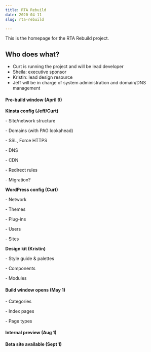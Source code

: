 ```yaml
---
title: RTA Rebuild
date: 2020-04-11
slug: rta-rebuild

---
```

This is the homepage for the RTA Rebuild project.

## Who does what?

* Curt is running the project and will be lead developer
* Sheila: executive sponsor
* Kristin: lead design resource
* Jeff will be in charge of system administration and domain/DNS management

#### Pre-build window (April 9)

**Kinsta config (Jeff/Curt)**

\- Site/network structure

\- Domains (with PAG lookahead)

\- SSL, Force HTTPS

\- DNS

\- CDN

\- Redirect rules

\- Migration?

**WordPress config (Curt)**

\- Network

\- Themes

\- Plug-ins

\- Users

\- Sites

**Design kit (Kristin)**

\- Style guide & palettes

\- Components

\- Modules

#### Build window opens (May 1)

\- Categories

\- Index pages

\- Page types

#### Internal preview (Aug 1)

#### Beta site available (Sept 1)

```bash
```